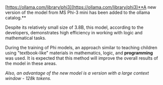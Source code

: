 <!--
date: 2024-04-24T16:58:22
-->

[https://ollama.com/library/phi3](https://ollama.com/library/phi3)**A new version of the model from MS Phi-3 mini has been added to the ollama catalog.** 

Despite its relatively small size of 3.8B, this model, according to the developers, demonstrates high efficiency in working with logic and mathematical tasks.

During the training of Phi models, an approach similar to teaching children using "textbook-like" materials in mathematics, logic, and **programming**  was used. It is expected that this method will improve the overall results of the model in these areas.

_Also, an advantage of the new model is a version with a large context window - 128k tokens._